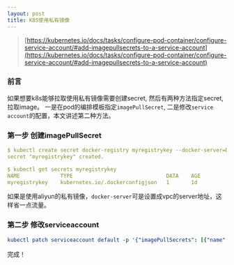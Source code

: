 ```yaml
---
layout: post
title: K8S使用私有镜像
---
```


> [https://kubernetes.io/docs/tasks/configure-pod-container/configure-service-account/#add-imagepullsecrets-to-a-service-account](https://kubernetes.io/docs/tasks/configure-pod-container/configure-service-account/#add-imagepullsecrets-to-a-service-account)
### 前言
如果想要k8s能够拉取使用私有镜像需要创建secret, 然后有两种方法指定secret, 拉取image。 一是在pod的编排模板指定`imagePullSecret`, 二是修改`service account`的配置，本文讲述第二种方法。

### 第一步 创建imagePullSecret
```yml
$ kubectl create secret docker-registry myregistrykey --docker-server=DOCKER_REGISTRY_SERVER --docker-username=DOCKER_USER --docker-password=DOCKER_PASSWORD --docker-email=DOCKER_EMAIL
secret "myregistrykey" created.

$ kubectl get secrets myregistrykey
NAME             TYPE                              DATA    AGE
myregistrykey    kubernetes.io/.dockerconfigjson   1       1d
```
如果是使用aliyun的私有镜像，`docker-server`可是设置成vpc的server地址，这样省一点流量。

### 第二步 修改serviceaccount
```yml
kubectl patch serviceaccount default -p '{"imagePullSecrets": [{"name": "myregistrykey"}]}'
```
完成！
